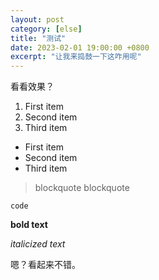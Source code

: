 ```yaml
---
layout: post
category: [else]
title: "测试"
date: 2023-02-01 19:00:00 +0800
excerpt: "让我来捣鼓一下这咋用呢"
---
```


看看效果？

1. First item
2. Second item
3. Third item
- First item
- Second item
- Third item

> blockquote
> blockquote

`code`

**bold text**

*italicized text*

嗯？看起来不错。
